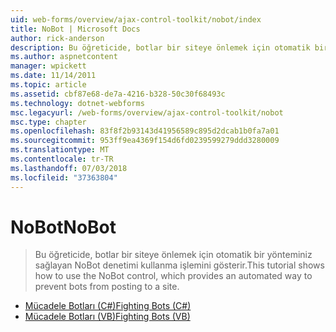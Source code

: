 ```yaml
---
uid: web-forms/overview/ajax-control-toolkit/nobot/index
title: NoBot | Microsoft Docs
author: rick-anderson
description: Bu öğreticide, botlar bir siteye önlemek için otomatik bir yönteminiz sağlayan NoBot denetimi kullanma işlemini gösterir.
ms.author: aspnetcontent
manager: wpickett
ms.date: 11/14/2011
ms.topic: article
ms.assetid: cbf87e68-de7a-4216-b328-50c30f68493c
ms.technology: dotnet-webforms
msc.legacyurl: /web-forms/overview/ajax-control-toolkit/nobot
msc.type: chapter
ms.openlocfilehash: 83f8f2b93143d41956589c895d2dcab1b0fa7a01
ms.sourcegitcommit: 953ff9ea4369f154d6fd0239599279ddd3280009
ms.translationtype: MT
ms.contentlocale: tr-TR
ms.lasthandoff: 07/03/2018
ms.locfileid: "37363804"
---
```

<a name="nobot"></a><span data-ttu-id="ed214-103">NoBot</span><span class="sxs-lookup"><span data-stu-id="ed214-103">NoBot</span></span>
====================
> <span data-ttu-id="ed214-104">Bu öğreticide, botlar bir siteye önlemek için otomatik bir yönteminiz sağlayan NoBot denetimi kullanma işlemini gösterir.</span><span class="sxs-lookup"><span data-stu-id="ed214-104">This tutorial shows how to use the NoBot control, which provides an automated way to prevent bots from posting to a site.</span></span>


- [<span data-ttu-id="ed214-105">Mücadele Botları (C#)</span><span class="sxs-lookup"><span data-stu-id="ed214-105">Fighting Bots (C#)</span></span>](fighting-bots-cs.md)
- [<span data-ttu-id="ed214-106">Mücadele Botları (VB)</span><span class="sxs-lookup"><span data-stu-id="ed214-106">Fighting Bots (VB)</span></span>](fighting-bots-vb.md)
